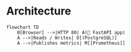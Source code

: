 # Architecture

```mermaid
flowchart TD
    B[Browser] -->|HTTP 80| A(🚀 FastAPI app)
    A -->|Reads / Writes| D[(PostgreSQL)]
    A -->|Publishes metrics| M[[Prometheus]]

